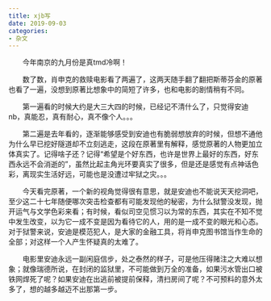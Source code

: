 ```yaml
---
title: xjb写
date: 2019-09-03
categories:
- 杂文
---
```


  今年南京的九月份是真tmd冷啊！

  数了数，肖申克的救赎电影看了两遍了，这两天随手翻了翻把斯蒂芬金的原著也看了一遍，没想到原著比想象中的简短了许多，也和电影的剧情稍有不同。

  第一遍看的时候大约是大三大四的时候，已经记不清什么了，只觉得安迪nb，真能忍，真有耐心，真不像个人。。。

  第二遍是去年看的，逐渐能够感受到安迪也有脆弱想放弃的时候，但想不通他为什么早已挖好隧道却不立刻逃走，这段在原著里有解释，感觉原著的人物更加立体真实了。记得啥子还？记得“希望是个好东西，也许是世界上最好的东西，好东西永远不会消逝的”，虽然比起主角光环要真实了很多，但是还是感觉有点神话色彩，离现实生活好远，可能也是没遭过牢狱之灾。。。

  今天看完原著，一个新的视角觉得很有意思，就是安迪也不能说天天挖洞吧，至少这二十七年随便哪次突击检查都有可能发现他的秘密，为什么狱警没发现，抛开运气与文学色彩来看；有时候，看似司空见惯习以为常的东西，其实在不知不觉中发生改变，以为它一成不变是因为看待它的人，用的是一成不变的眼光和心态。对于狱警来说，安迪是模范犯人，是大家的金融工具，将肖申克图书馆当作生命的全部；对这样一个人产生怀疑真的太难了。

  电影里安迪永远一副闲庭信步，处之泰然的样子，可是他压得赌注之大难以想象；就像瑞德所说，在封闭的监狱里，不可能做到万全的准备，如果污水管出口被铁网焊死了呢？如果安迪在出逃前被提前保释，清扫房间了呢？不可预料的意外太多了，想的越多越迈不出那第一步。
